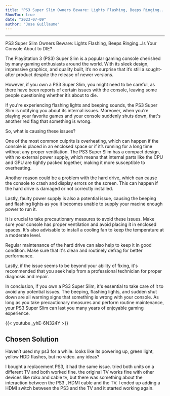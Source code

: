 ```yaml
---
title: "PS3 Super Slim Owners Beware: Lights Flashing, Beeps Ringing...Is Your Console About to DIE?"
ShowToc: true 
date: "2023-07-09"
author: "Jose Guillaume"
---
```

*****
PS3 Super Slim Owners Beware: Lights Flashing, Beeps Ringing...Is Your Console About to DIE?

The PlayStation 3 (PS3) Super Slim is a popular gaming console cherished by many gaming enthusiasts around the world. With its sleek design, impressive graphics, and quality built, it’s no surprise that it’s still a sought-after product despite the release of newer versions.

However, if you own a PS3 Super Slim, you might need to be careful, as there have been reports of certain issues with the console, leaving some people questioning whether it’s about to die.

If you're experiencing flashing lights and beeping sounds, the PS3 Super Slim is notifying you about its internal issues. Moreover, when you’re playing your favorite games and your console suddenly shuts down, that's another red flag that something is wrong.

So, what is causing these issues?

One of the most common culprits is overheating, which can happen if the console is placed in an enclosed space or if it’s running for a long time without any proper ventilation. The PS3 Super Slim has a compact design, with no external power supply, which means that internal parts like the CPU and GPU are tightly packed together, making it more susceptible to overheating.

Another reason could be a problem with the hard drive, which can cause the console to crash and display errors on the screen. This can happen if the hard drive is damaged or not correctly installed.

Lastly, faulty power supply is also a potential issue, causing the beeping and flashing lights as you it becomes unable to supply your macine enough power to run it.

It is crucial to take precautionary measures to avoid these issues. Make sure your console has proper ventilation and avoid placing it in enclosed spaces. It's also advisable to install a cooling fan to keep the temperature at a moderate level.

Regular maintenance of the hard drive can also help to keep it in good condition. Make sure that it's clean and routinely defrag for better performance.

Lastly, if the issue seems to be beyond your ability of fixing, it's recommended that you seek help from a professional technician for proper diagnosis and repair.

In conclusion, if you own a PS3 Super Slim, it's essential to take care of it to avoid any potential issues. The beeping, flashing lights, and sudden shut down are all warning signs that something is wrong with your console. As long as you take precautionary measures and perform routine maintenance, your PS3 Super Slim can last you many years of enjoyable gaming experience.

{{< youtube _yhE-6N324Y >}} 



## Chosen Solution
 Haven’t used my ps3 for a while. looks like its powering up, green light, yellow HDD flashes, but no video. any ideas?

 I bought a replacement PS3, it had the same issue. tried both units on a different TV and both worked fine. the original TV works fine with other devices like roku and cable tv, but there was something about the interaction between the PS3 , HDMI cable and the TV. I ended up adding a HDMI switch between the PS3 and the TV and it started working again.




